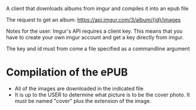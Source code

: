 A client that downloads albums from imgur and compiles it into an epub file

The request to get an album: https://api.imgur.com/3/album/{id}/images

Notes for the user:
Imgur's API requires a client key.
This means that you have to create your own imgur account and get a key
directly from imgur.

The key and id must from come a file specified as a commandline argument

Compilation of the ePUB
=======================
- All of the images are downloaded in the indicated file
- It is up to the USER to determine what picture is to be the cover photo. It must be named "cover" plus the extension of the image.
